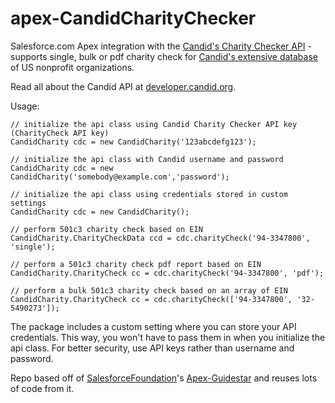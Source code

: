apex-CandidCharityChecker
==============

Salesforce.com Apex integration with the [Candid's Charity Checker API](https://developer.candid.org/) - supports single, bulk or pdf charity check for [Candid's extensive database](http://www.candid.org/) of US nonprofit organizations.

Read all about the Candid API at [developer.candid.org](https://developer.candid.org/reference/welcome). 

Usage:

	// initialize the api class using Candid Charity Checker API key (CharityCheck API key)
    CandidCharity cdc = new CandidCharity('123abcdefg123');    

    // initialize the api class with Candid username and password
    CandidCharity cdc = new CandidCharity('somebody@example.com','password');    

    // initialize the api class using credentials stored in custom settings
    CandidCharity cdc = new CandidCharity();    

    // perform 501c3 charity check based on EIN
    CandidCharity.CharityCheckData ccd = cdc.charityCheck('94-3347800', 'single');
        
    // perform a 501c3 charity check pdf report based on EIN
    CandidCharity.CharityCheck cc = cdc.charityCheck('94-3347800', 'pdf');
        
    // perform a bulk 501c3 charity check based on an array of EIN
    CandidCharity.CharityCheck cc = cdc.charityCheck(['94-3347800', '32-5490273']);


The package includes a custom setting where you can store your API credentials. This way, you won't have to pass them in when you initialize the api class. For better security, use API keys rather than username and password.

Repo based off of [SalesforceFoundation](https://github.com/SalesforceFoundation)'s [Apex-Guidestar](https://github.com/SalesforceFoundation/apex-guidestar) and reuses lots of code from it.
